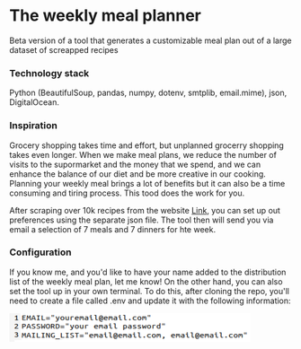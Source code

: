# The weekly meal planner

Beta version of a tool that generates a customizable meal plan out of a large dataset of screapped recipes

### Technology stack 

Python (BeautifulSoup, pandas, numpy, dotenv, smtplib, email.mime), json, DigitalOcean. 

### Inspiration 

Grocery shopping takes time and effort, but unplanned grocerry shopping takes even longer. When we make meal plans, we reduce the number of visits to the supormarket and the money that we spend, and we can enhance the balance of our diet and be more creative in our cooking. Planning your weekly meal brings a lot of benefits but it can also be a time consuming and tiring process. This tood does the work for you. 

After scraping over 10k recipes from the website [Link](http://www.recetasgratis.net), you can set up out preferences using the separate json file. The tool then will send you via email a selection of 7 meals and 7 dinners for hte week. 

### Configuration 

If you know me, and you'd like to have your name added to the distribution list of the weekly meal plan, let me know! On the other hand, you can also set the tool up in your own terminal. To do this, after cloning the repo, you'll need to create a file called .env and update it with the following information: 

![alt text](unnamed.png)
